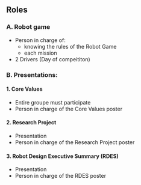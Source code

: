 ## Roles

### A. Robot game
* Person in charge of:
  * knowing the rules of the Robot Game
  * each mission
* 2 Drivers (Day of compeititon)

### B. Presentations:
#### 1. Core Values
* Entire groupe must participate
* Person in charge of the Core Values poster

#### 2. Research Project
* Presentation
* Person in charge of the Research Project poster

#### 3. Robot Design Executive Summary (RDES)
* Presentation 
* Person in charge of the RDES poster
